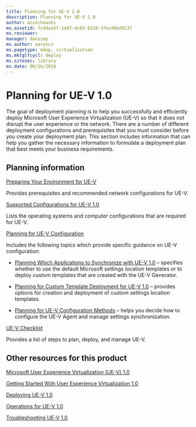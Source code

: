 ```yaml
---
title: Planning for UE-V 1.0
description: Planning for UE-V 1.0
author: aczechowski
ms.assetid: fc44aa5f-1d4f-4c03-b326-37ecd6bd913f
ms.reviewer: 
manager: dansimp
ms.author: aaroncz
ms.pagetype: mdop, virtualization
ms.mktglfcycl: deploy
ms.sitesec: library
ms.date: 06/16/2016
---
```



# Planning for UE-V 1.0


The goal of deployment planning is to help you successfully and efficiently deploy Microsoft User Experience Virtualization (UE-V) so that it does not disrupt the user experience or the network. There are a number of different deployment configurations and prerequisites that you must consider before you create your deployment plan. This section includes information that can help you gather the necessary information to formulate a deployment plan that best meets your business requirements.

## Planning information


[Preparing Your Environment for UE-V](preparing-your-environment-for-ue-v.md)

Provides prerequisites and recommended network configurations for UE-V.

[Supported Configurations for UE-V 1.0](supported-configurations-for-ue-v-10.md)

Lists the operating systems and computer configurations that are required for UE-V.

[Planning for UE-V Configuration](planning-for-ue-v-configuration.md)

Includes the following topics which provide specific guidance on UE-V configuration:

-   [Planning Which Applications to Synchronize with UE-V 1.0](planning-which-applications-to-synchronize-with-ue-v-10.md) – specifies whether to use the default Microsoft settings location templates or to deploy custom templates that are created with the UE-V Generator.

-   [Planning for Custom Template Deployment for UE-V 1.0](planning-for-custom-template-deployment-for-ue-v-10.md) – provides options for creation and deployment of custom settings location templates.

-   [Planning for UE-V Configuration Methods](planning-for-ue-v-configuration-methods.md) – helps you decide how to configure the UE-V Agent and manage settings synchronization.

[UE-V Checklist](ue-v-checklist.md)

Provides a list of steps to plan, deploy, and manage UE-V.

## Other resources for this product


[Microsoft User Experience Virtualization (UE-V) 1.0](index.md)

[Getting Started With User Experience Virtualization 1.0](getting-started-with-user-experience-virtualization-10.md)

[Deploying UE-V 1.0](deploying-ue-v-10.md)

[Operations for UE-V 1.0](operations-for-ue-v-10.md)

[Troubleshooting UE-V 1.0](troubleshooting-ue-v-10.md)

 

 





